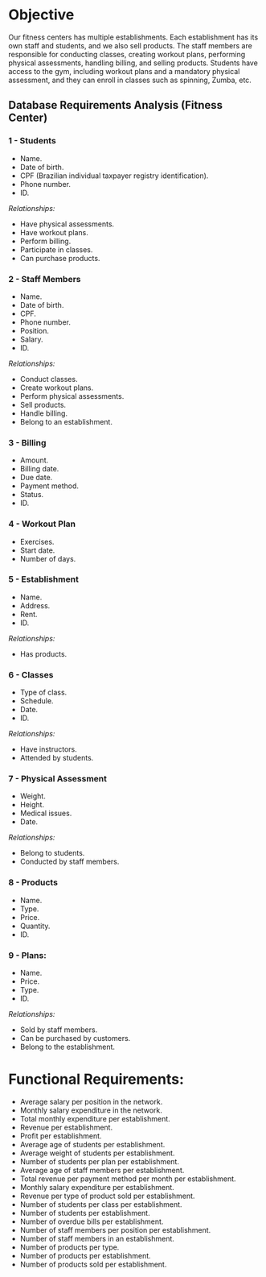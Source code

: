 # Objective

Our fitness centers has multiple establishments. Each establishment has its own staff and students, and we also sell products. The staff members are responsible for conducting classes, creating workout plans, performing physical assessments, handling billing, and selling products. Students have access to the gym, including workout plans and a mandatory physical assessment, and they can enroll in classes such as spinning, Zumba, etc.

## Database Requirements Analysis (Fitness Center)

### 1 - Students
- Name.
- Date of birth.
- CPF (Brazilian individual taxpayer registry identification).
- Phone number.
- ID.

_Relationships:_
- Have physical assessments.
- Have workout plans.
- Perform billing.
- Participate in classes.
- Can purchase products.

### 2 - Staff Members
- Name.
- Date of birth.
- CPF.
- Phone number.
- Position.
- Salary.
- ID.

_Relationships:_
- Conduct classes.
- Create workout plans.
- Perform physical assessments.
- Sell products.
- Handle billing.
- Belong to an establishment.

### 3 - Billing
- Amount.
- Billing date.
- Due date.
- Payment method.
- Status.
- ID.

### 4 - Workout Plan
- Exercises.
- Start date.
- Number of days.

### 5 - Establishment
- Name.
- Address.
- Rent.
- ID.

_Relationships:_
- Has products.

### 6 - Classes
- Type of class.
- Schedule.
- Date.
- ID.

_Relationships:_
- Have instructors.
- Attended by students.

### 7 - Physical Assessment
- Weight.
- Height.
- Medical issues.
- Date.

_Relationships:_
- Belong to students.
- Conducted by staff members.

### 8 - Products
- Name.
- Type.
- Price.
- Quantity.
- ID.

### 9 - Plans:
- Name.
- Price.
- Type.
- ID.

_Relationships:_
- Sold by staff members.
- Can be purchased by customers.
- Belong to the establishment.

# Functional Requirements:
- Average salary per position in the network.
- Monthly salary expenditure in the network.
- Total monthly expenditure per establishment.
- Revenue per establishment.
- Profit per establishment.
- Average age of students per establishment.
- Average weight of students per establishment.
- Number of students per plan per establishment.
- Average age of staff members per establishment.
- Total revenue per payment method per month per establishment.
- Monthly salary expenditure per establishment.
- Revenue per type of product sold per establishment.
- Number of students per class per establishment.
- Number of students per establishment.
- Number of overdue bills per establishment.
- Number of staff members per position per establishment.
- Number of staff members in an establishment.
- Number of products per type.
- Number of products per establishment.
- Number of products sold per establishment.

